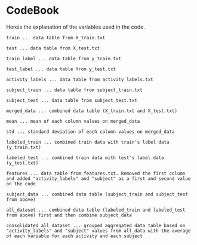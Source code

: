 # CodeBook

Hereis the explanation of the variables used in the code.


```
train ... data table from X_train.txt
```

```
test ... data table from X_test.txt
```

```
train_label ... data table from y_train.txt
```

```
test_label ... data table from y_test.txt
```

```
activity_labels ... data table from activity_labels.txt
```

```
subject_train ... data table from subject_train.txt
```

```
subject_test ... data table from subject_test.txt
```

```
merged_data ... combined data table (X_train.txt and X_test.txt)
```

```
mean ... mean of each column values on merged_data
```

```
std ... standard deviation of each column values on merged_data
```

```
labeled_train ... combined train data with train's label data (y_train.txt)
```

```
labeled_test ... combined train data with test's label data (y_test.txt)
```

```
features ... data table from features.txt. Removed the first column and added "activity_labels" and "subject" as a first and second value on the code
```

```
subject_data ... combined data table (subject_train and subject_test from above)
```

```
all_dataset ... combined data table (labeled_train and labeled_test from above) first and then combine subject_data 
```

```
consolidated_all_dataset ... grouped aggregated data table based on "activity_labels" and "subject" values from all_data with the average of each variable for each activity and each subject
```

